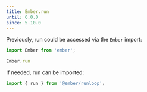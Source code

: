 ```yaml
---
title: Ember.run
until: 6.0.0
since: 5.10.0
---
```



Previously, run could be accessed via the `Ember` import:
```js
import Ember from 'ember';

Ember.run
```

 If needed, run can be imported:
```js
import { run } from '@ember/runloop';
```
